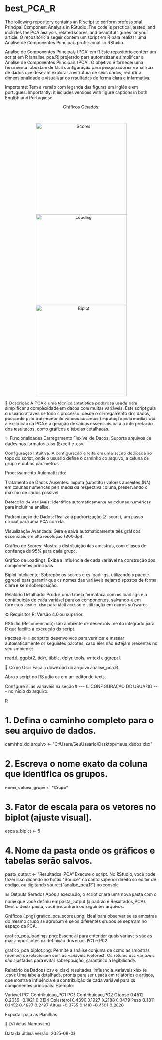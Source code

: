 # best_PCA_R
The following repository contains an R script to perform professional Principal Component Analysis in RStudio. The code is practical, tested, and includes the PCA analysis, related scores, and beautiful figures for your article. O repositório a seguir contém um script em R para realizar uma Análise de Componentes Principais profissional no RStudio.

Análise de Componentes Principais (PCA) em R 
Este repositório contém um script em R (analise_pca.R) projetado para automatizar e simplificar a Análise de Componentes Principais (PCA). O objetivo é fornecer uma ferramenta robusta e de fácil configuração para pesquisadores e analistas de dados que desejam explorar a estrutura de seus dados, reduzir a dimensionalidade e visualizar os resultados de forma clara e informativa.

Importante: Tem a versão com legenda das figuras em inglês e em portugues.
Importantly: it includes versions with figure captions in both English and Portuguese.
<p align="center"> Gráficos Gerados: </p> <br/>

<p align="center">

  <img src="https://media.discordapp.net/attachments/623300452552802305/1403432439870652548/Scores.jpeg?ex=689787d0&is=68963650&hm=7a387e5058e0d88ffeb8a774939a2b0ef708886a5e235ef87d7032ed5b577d8e&=&format=webp&width=658&height=370" alt="Scores" width="300">
  <img src="https://media.discordapp.net/attachments/623300452552802305/1403432335973814392/Loading.jpeg?ex=689787b7&is=68963637&hm=95547d6929598e6fb27a5c3bdbcabc08fea7497c03a6663030346b498b826bdb&=&format=webp&width=658&height=370" alt="Loading" width="300">
  <img src="https://media.discordapp.net/attachments/623300452552802305/1403432294336696420/Biplot.jpeg?ex=689787ad&is=6896362d&hm=6ccc786f5ee4e5ff9c95ef5ba767006b8601cc14b2b462be4e18a4a1108daf55&=&format=webp&width=658&height=370" alt="Biplot" width="300">
</p>

📜 Descrição
A PCA é uma técnica estatística poderosa usada para simplificar a complexidade em dados com muitas variáveis. Este script guia o usuário através de todo o processo: desde o carregamento dos dados, passando pelo tratamento de valores ausentes (imputação pela média), até a execução da PCA e a geração de saídas essenciais para a interpretação dos resultados, como gráficos e tabelas detalhadas.

✨ Funcionalidades
Carregamento Flexível de Dados: Suporta arquivos de dados nos formatos .xlsx (Excel) e .csv.

Configuração Intuitiva: A configuração é feita em uma seção dedicada no topo do script, onde o usuário define o caminho do arquivo, a coluna de grupo e outros parâmetros.

Processamento Automatizado:

Tratamento de Dados Ausentes: Imputa (substitui) valores ausentes (NA) em colunas numéricas pela média da respectiva coluna, preservando o máximo de dados possível.

Detecção de Variáveis: Identifica automaticamente as colunas numéricas para incluir na análise.

Padronização de Dados: Realiza a padronização (Z-score), um passo crucial para uma PCA correta.

Visualização Avançada: Gera e salva automaticamente três gráficos essenciais em alta resolução (300 dpi):

Gráfico de Scores: Mostra a distribuição das amostras, com elipses de confiança de 95% para cada grupo.

Gráfico de Loadings: Exibe a influência de cada variável na construção dos componentes principais.

Biplot Inteligente: Sobrepõe os scores e os loadings, utilizando o pacote ggrepel para garantir que os nomes das variáveis sejam dispostos de forma clara e sem sobreposição.

Relatório Detalhado: Produz uma tabela formatada com os loadings e a contribuição de cada variável para os componentes, salvando-a em formatos .csv e .xlsx para fácil acesso e utilização em outros softwares.

⚙️ Requisitos
R: Versão 4.0 ou superior.

RStudio (Recomendado): Um ambiente de desenvolvimento integrado para R que facilita a execução do script.

Pacotes R: O script foi desenvolvido para verificar e instalar automaticamente os seguintes pacotes, caso eles não estejam presentes no seu ambiente:

readxl, ggplot2, tidyr, tibble, dplyr, tools, writexl e ggrepel.

🚀 Como Usar
Faça o download do arquivo analise_pca.R.

Abra o script no RStudio ou em um editor de texto.

Configure suas variáveis na seção # --- 0. CONFIGURAÇÃO DO USUÁRIO --- no início do arquivo:

R

# 1. Defina o caminho completo para o seu arquivo de dados.
caminho_do_arquivo <- "C:/Users/SeuUsuario/Desktop/meus_dados.xlsx"

# 2. Escreva o nome exato da coluna que identifica os grupos.
nome_coluna_grupo <- "Grupo"

# 3. Fator de escala para os vetores no biplot (ajuste visual).
escala_biplot <- 5

# 4. Nome da pasta onde os gráficos e tabelas serão salvos.
pasta_output <- "Resultados_PCA"
Execute o script. No RStudio, você pode fazer isso clicando no botão "Source" no canto superior direito do editor de código, ou digitando source("analise_pca.R") no console.

📊 Outputs Gerados
Após a execução, o script criará uma nova pasta com o nome que você definiu em pasta_output (o padrão é Resultados_PCA). Dentro desta pasta, você encontrará os seguintes arquivos:

Gráficos (.png)
grafico_pca_scores.png: Ideal para observar se as amostras do mesmo grupo se agrupam e se os diferentes grupos se separam no espaço da PCA.

grafico_pca_loadings.png: Essencial para entender quais variáveis são as mais importantes na definição dos eixos PC1 e PC2.

grafico_pca_biplot.png: Permite a análise conjunta de como as amostras (pontos) se relacionam com as variáveis (vetores). Os rótulos das variáveis são ajustados para evitar sobreposição, garantindo a legibilidade.

Relatório de Dados (.csv e .xlsx)
resultados_influencia_variaveis.xlsx (e .csv): Uma tabela detalhada, pronta para ser usada em relatórios e artigos, que mostra a influência e a contribuição de cada variável para os componentes principais. Exemplo:

Variavel	PC1	Contribuicao_PC1	PC2	Contribuicao_PC2
Glicose	0.4512	0.2036	-0.1021	0.0104
Colesterol	0.4390	0.1927	0.2188	0.0479
Peso	0.3811	0.1452	0.4987	0.2487
Altura	-0.3755	0.1410	-0.4501	0.2026

Exportar para as Planilhas



👤 [Vinicius Mantovam]

Data da última versão: 2025-08-08
